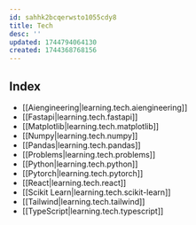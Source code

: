 ```yaml
---
id: sahhk2bcqerwsto1055cdy8
title: Tech
desc: ''
updated: 1744794064130
created: 1744368768156
---
```


## Index
- [[Aiengineering|learning.tech.aiengineering]]
- [[Fastapi|learning.tech.fastapi]]
- [[Matplotlib|learning.tech.matplotlib]]
- [[Numpy|learning.tech.numpy]]
- [[Pandas|learning.tech.pandas]]
- [[Problems|learning.tech.problems]]
- [[Python|learning.tech.python]]
- [[Pytorch|learning.tech.pytorch]]
- [[React|learning.tech.react]]
- [[Scikit Learn|learning.tech.scikit-learn]]
- [[Tailwind|learning.tech.tailwind]]
- [[TypeScript|learning.tech.typescript]]
